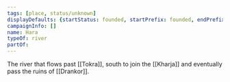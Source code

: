 ```yaml
---
tags: [place, status/unknown]
displayDefaults: {startStatus: founded, startPrefix: founded, endPrefix: destroyed, endStatus: destroyed}
campaignInfo: []
name: Hara
typeOf: river
partOf:
---
```


The river that flows past [[Tokra]], south to join the [[Kharja]] and eventually pass the ruins of [[Drankor]].

